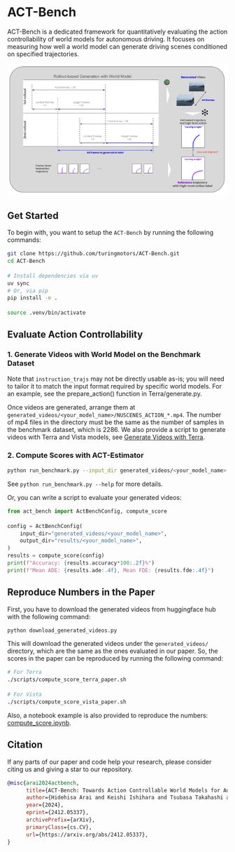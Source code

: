# ACT-Bench

ACT-Bench is a dedicated framework for quantitatively evaluating the action controllability of world models for autonomous driving. It focuses on measuring how well a world model can generate driving scenes conditioned on specified trajectories.

![overview](assets/overview.png)

## Get Started

To begin with, you want to setup the `ACT-Bench` by running the following commands:

```bash
git clone https://github.com/turingmotors/ACT-Bench.git
cd ACT-Bench

# Install dependencies via uv
uv sync
# Or, via pip
pip install -e .

source .venv/bin/activate
```

## Evaluate Action Controllability

### 1. Generate Videos with World Model on the Benchmark Dataset

Note that `instruction_trajs` may not be directly usable as-is; you will need to tailor it to match the input format required by specific world models.
For an example, see the prepare_action() function in Terra/generate.py.

Once videos are generated, arrange them at `generated_videos/<your_model_name>/NUSCENES_ACTION_*.mp4`.
The number of mp4 files in the directory must be the same as the number of samples in the benchmark dataset, which is 2286.
We also provide a script to generate videos with Terra and Vista models, see [Generate Videos with Terra](./Terra/README.md).

### 2. Compute Scores with ACT-Estimator

```bash
python run_benchmark.py --input_dir generated_videos/<your_model_name> --output_dir results/<your_model_name>
```

See `python run_benchmark.py --help` for more details.

Or, you can write a script to evaluate your generated videos:

```python
from act_bench import ActBenchConfig, compute_score

config = ActBenchConfig(
    input_dir="generated_videos/<your_model_name>",
    output_dir="results/<your_model_name>",
)
results = compute_score(config)
print(f"Accuracy: {results.accuracy*100:.2f}%")
print(f"Mean ADE: {results.ade:.4f}, Mean FDE: {results.fde:.4f}")
```

## Reproduce Numbers in the Paper

First, you have to download the generated videos from huggingface hub with the following command:

```bash
python download_generated_videos.py
```

This will download the generated videos under the `generated_videos/` directory, which are the same as the ones evaluated in our paper.
So, the scores in the paper can be reproduced by running the following command:

```bash
# For Terra
./scripts/compute_score_terra_paper.sh

# For Vista
./scripts/compute_score_vista_paper.sh
```

Also, a notebook example is also provided to reproduce the numbers: [compute_score.ipynb](notebook/compute_score.ipynb).

## Citation

If any parts of our paper and code help your research, please consider citing us and giving a star to our repository.

```bibtex
@misc{arai2024actbench,
      title={ACT-Bench: Towards Action Controllable World Models for Autonomous Driving},
      author={Hidehisa Arai and Keishi Ishihara and Tsubasa Takahashi and Yu Yamaguchi},
      year={2024},
      eprint={2412.05337},
      archivePrefix={arXiv},
      primaryClass={cs.CV},
      url={https://arxiv.org/abs/2412.05337},
}
```
